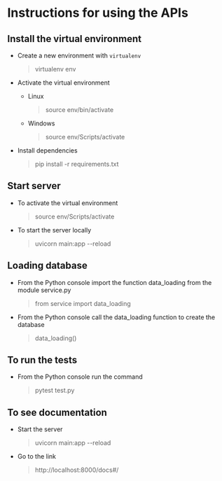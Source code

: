 # Instructions for using the APIs

## Install the virtual environment

- Create a new environment with `virtualenv`

  > virtualenv env

- Activate the virtual environment

  - Linux

    > source env/bin/activate

  - Windows

    > source env/Scripts/activate

- Install dependencies

  > pip install -r requirements.txt

## Start server

- To activate the virtual environment

  > source env/Scripts/activate

- To start the server locally

  > uvicorn main:app --reload

## Loading database

- From the Python console import the function data_loading from the module service.py

  > from service import data_loading

- From the Python console call the data_loading function to create the database

  > data_loading()

## To run the tests

- From the Python console run the command

  > pytest test.py

## To see documentation

- Start the server

  > uvicorn main:app --reload

- Go to the link

  > http://localhost:8000/docs#/
